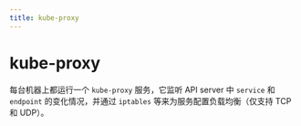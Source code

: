 ```yaml
---
title: kube-proxy
---
```


# kube-proxy
每台机器上都运行一个 `kube-proxy` 服务，它监听 API server 中 `service` 和 `endpoint` 的变化情况，并通过 `iptables` 等来为服务配置负载均衡（仅支持 TCP 和 UDP）。